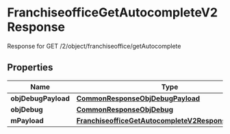

# FranchiseofficeGetAutocompleteV2Response

Response for GET /2/object/franchiseoffice/getAutocomplete

## Properties

| Name | Type | Description | Notes |
|------------ | ------------- | ------------- | -------------|
|**objDebugPayload** | [**CommonResponseObjDebugPayload**](CommonResponseObjDebugPayload.md) |  |  |
|**objDebug** | [**CommonResponseObjDebug**](CommonResponseObjDebug.md) |  |  [optional] |
|**mPayload** | [**FranchiseofficeGetAutocompleteV2ResponseMPayload**](FranchiseofficeGetAutocompleteV2ResponseMPayload.md) |  |  |



